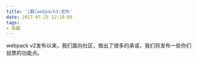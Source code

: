 ```yaml
---
title: '[翻]webpack3:官布'
date: 2017-07-25 12:18:09
tags:
- 英翻
---
```

webpack v2发布以来，我们面向社区，做出了很多的承诺，我们将发布一些你们投票的功能点。
